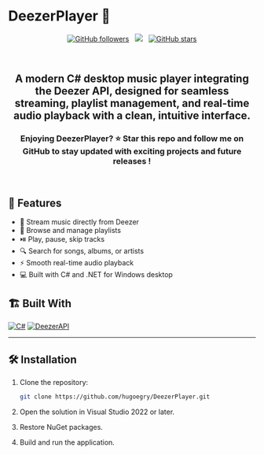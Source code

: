 # DeezerPlayer 🎵
<p align="center">
  <!-- GitHub followers -->
  <a href="https://github.com/hugoegry"><img src="https://img.shields.io/github/followers/hugoegry?style=social" alt="GitHub followers"></a>
  &nbsp;
  <!--mail-->
  <a href="mailto:hugo.egry@epitech.eu"><img src="https://img.shields.io/badge/Email-hugo.egry@epitech.eu-blue?style=social&logo=gmail"></a> <!--@ = maildotru-->
  &nbsp;
  <!-- Repo stars -->
  <a href="https://github.com/rishikagupta2468?tab=stars"><img src="https://img.shields.io/github/stars/hugoegry?style=social" alt="GitHub stars"></a>
</p>
<br>

<h2 align="center">A <strong>modern C# desktop music player</strong> integrating the <strong>Deezer API</strong>, designed for seamless streaming, playlist management, and real-time audio playback with a clean, intuitive interface.</h2>  

<h3 align="center">Enjoying DeezerPlayer? ⭐ Star this repo and follow me on GitHub to stay updated with exciting projects and future releases !</h3>
<br>

## 🚀 Features

- 🎵 Stream music directly from Deezer
- 📂 Browse and manage playlists
- ⏯️ Play, pause, skip tracks
- 🔍 Search for songs, albums, or artists
- ⚡ Smooth real-time audio playback
- 💻 Built with C# and .NET for Windows desktop

## 🏗 Built With
[![C#](https://custom-icon-badges.demolab.com/badge/C%23-%270065.svg?logo=cshrp&logoColor=white)](#)
[![DeezerAPI](https://img.shields.io/badge/Deezer-000?&logo=undertale&logoColor=9D36F7)](#)

---

## 🛠 Installation

1. Clone the repository:
   ```bash
   git clone https://github.com/hugoegry/DeezerPlayer.git
   
2. Open the solution in Visual Studio 2022 or later.
   
3. Restore NuGet packages.

4. Build and run the application.

